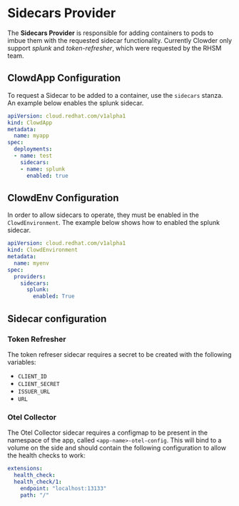 # Sidecars Provider

The **Sidecars Provider** is responsible for adding containers to pods to imbue them with the
requested sidecar functionality. Currently Clowder only support *splunk* and *token-refresher*, which were requested by the RHSM
team.


## ClowdApp Configuration

To request a Sidecar to be added to a container, use the ``sidecars`` stanza. An example below enables the splunk sidecar.

```yaml
apiVersion: cloud.redhat.com/v1alpha1
kind: ClowdApp
metadata:
  name: myapp
spec:
  deployments:
  - name: test
    sidecars:
    - name: splunk
      enabled: true  
```

## ClowdEnv Configuration

In order to allow sidecars to operate, they must be enabled in the 
``ClowdEnvironment``. The example below shows how to enabled the splunk sidecar.

```yaml
apiVersion: cloud.redhat.com/v1alpha1
kind: ClowdEnvironment
metadata:
  name: myenv
spec:
  providers:
    sidecars:
      splunk:
        enabled: True
```

## Sidecar configuration

### Token Refresher
The token refreser sidecar requires a secret to be created with the following variables:

* ``CLIENT_ID``
* ``CLIENT_SECRET``
* ``ISSUER_URL``
* ``URL``

### Otel Collector
The Otel Collector sidecar requires a configmap to be present in the namespace of the app,
called `<app-name>-otel-config`. This will bind to a volume on the side and should contain the
following configuration to allow the health checks to work:

```yaml
extensions:
  health_check:
  health_check/1:
    endpoint: "localhost:13133"
    path: "/"
```